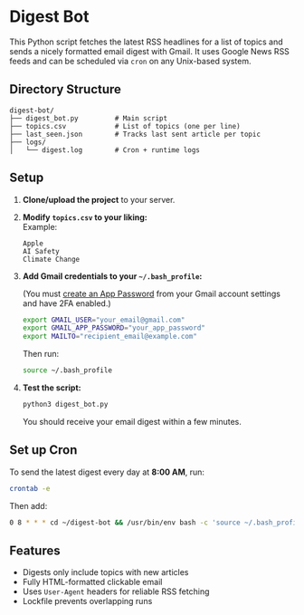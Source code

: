 # Digest Bot

This Python script fetches the latest RSS headlines for a list of topics and sends a nicely formatted email digest with Gmail. It uses Google News RSS feeds and can be scheduled via `cron` on any Unix-based system.

## Directory Structure
```plaintext
digest-bot/
├── digest_bot.py         # Main script
├── topics.csv            # List of topics (one per line)
├── last_seen.json        # Tracks last sent article per topic
├── logs/
│   └── digest.log        # Cron + runtime logs
```
## Setup

1. **Clone/upload the project** to your server.

2. **Modify `topics.csv` to your liking:**  
   Example:
   ```
   Apple
   AI Safety
   Climate Change
   ```


3. **Add Gmail credentials to your `~/.bash_profile`:**

   (You must [create an App Password](https://support.google.com/accounts/answer/185833) from your Gmail account settings and have 2FA enabled.)

   ```bash
   export GMAIL_USER="your_email@gmail.com"
   export GMAIL_APP_PASSWORD="your_app_password"
   export MAILTO="recipient_email@example.com"
   ```

   Then run:

   ```bash
   source ~/.bash_profile
   ```

4. **Test the script:**
   ```bash
   python3 digest_bot.py
   ```

   You should receive your email digest within a few minutes.



## Set up Cron
To send the latest digest every day at **8:00 AM**, run:

```bash
crontab -e
```

Then add:

```bash
0 8 * * * cd ~/digest-bot && /usr/bin/env bash -c 'source ~/.bash_profile && /usr/bin/env python3 -W ignore digest_bot.py' >> ~/digest-bot/logs/digest.log 2>&1
```



## Features
- Digests only include topics with new articles
- Fully HTML-formatted clickable email
- Uses `User-Agent` headers for reliable RSS fetching
- Lockfile prevents overlapping runs